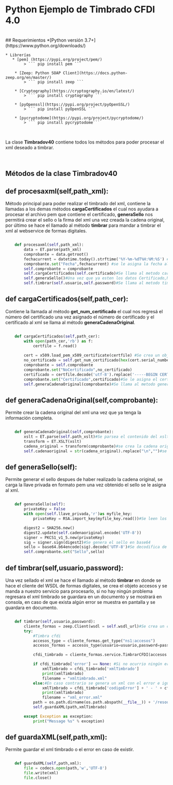 # Python Ejemplo de Timbrado CFDI 4.0

<br/>
## Requerimientos
	*[Python versión 3.7+] (https://www.python.org/downloads/)

	* Librerías
	   * [pem] (https://pypi.org/project/pem/)
	    	> ``` pip install pem ```

		* [Zeep: Python SOAP Client](https://docs.python-zeep.org/en/master/)
			> ``` pip install zeep ```

		* [Cryptography](https://cryptography.io/en/latest/)
			> ``` pip install cryptography ```

		* [pyOpenssl](https://pypi.org/project/pyOpenSSL/)
			> ``` pip install pyOpenSSL ```

		* [pycryptodome](https://pypi.org/project/pycryptodome/)
			> ``` pip install pycryptodome```
<br/>

La clase **Timbradov40** contiene todos los métodos para poder procesar el xml deseado a timbrar.

<br/>

## Métodos de la clase Timbradov40

## def procesaxml(self,path_xml):
Método principal para poder realizar el timbrado del xml, contiene la llamadas a los demas métodos **cargaCertificados** el cual nos ayudara a procesar el 
archivo pem que contiene el certificado, **generaSello** nos permitirá crear el sello o la firma del xml una vez creada la cadena original, 
por último se hace el llamado al método **timbrar** para mandar a timbrar el xml al webservice de formas digitales.

```Python

	def procesaxml(self,path_xml):
		data = ET.parse(path_xml)
		comprobante = data.getroot()
		fechacurrent = datetime.today().strftime('%Y-%m-%dT%H:%M:%S') #se obtiene la fecha actual del sistema con el formato solicitado por el SAT
		comprobante.set("Fecha",fechacurrent) #se le asigna la fecha al xml
		self.comprobante = comprobante 
		self.cargaCertificados(self.certificado)#Se llama al metodo cargaCertificados
		self.generaSello()#Una vez que ya esten los datos Certificado,NoCertificado en el xml y generada la cadena original se llama al metodo generaSello
		self.timbrar(self.usuario,self.password)#Se llama al metodo timbrar

```

## def cargaCertificados(self,path_cer):
Contiene la llamada al método **get_num_certificado** el cual nos regresá el número del certificado una vez asignado el número de certificado y el certificado al xml se llama al método **generaCadenaOriginal**.

```Python

	def cargaCertificados(self,path_cer):
		with open(path_cer,'rb') as f:
			certfile = f.read()
		
		cert = x509.load_pem_x509_certificate(certfile)	#Se crea un objeto certificado de la clase X509
		no_certificado = self.get_num_certificado(hex(cert.serial_number)) #se realiza el llamado al metodo para obtener el numero del certificado y asignarlo al xml
		comprobante = self.comprobante
		comprobante.set("NoCertificado",no_certificado)
		certificado = certfile.decode('utf-8').replace('-----BEGIN CERTIFICATE-----','').replace('-----END CERTIFICATE-----','').replace('\n','')
		comprobante.set("Certificado",certificado)#Se le asigna el certificado al xml
		self.generaCadenaOriginal(comprobante)#Se llama al metodo generaCadenaOriginal

```	

## def generaCadenaOriginal(self,comprobante):
Permite crear la cadena original del xml una vez que ya tenga la información completa.

```Python

	def generaCadenaOriginal(self,comprobante):
		xslt = ET.parse(self.path_xslt)#Se parsea el contenido del xslt
		transform = ET.XSLT(xslt)
		cadena_original = transform(comprobante)#se crea la cadena orignal
		self.cadenaoriginal = str(cadena_original).replace("\n","")#se eliminan los saltos de linea y se guarda en memoria

```

## def generaSello(self):
Permite generar el sello despues de haber realizado la cadena original, se carga la llave privada en formato pem una vez obtenido el sello se le asigna al 
xml.

```Python

	def generaSello(self):
		privateKey = False
		with open(self.llave_privada,'r')as myfile_key:
			privateKey = RSA.import_key(myfile_key.read())#Se leen los datos del archivo enviado que lleva la llave privada y se crea un objeto RSA

		digest2 = SHA256.new()
		digest2.update(self.cadenaoriginal.encode('UTF-8'))
		signer = PKCS1_v1_5.new(privateKey)
		sig = signer.sign(digest2)#Se genera el sello en base64
		sello = base64.b64encode(sig).decode('UTF-8')#Se decodifica de base64 a String para asignarla al xml
		self.comprobante.set("Sello",sello)

```

## def timbrar(self,usuario,password):
Una vez sellado el xml se hace el llamado al método **timbrar** en donde se hace el cliente del WSDL de formas digitales, se crea el objeto accesos y se manda a nuestro servicio para procesarlo, si no hay ningún problema regresara el xml timbrado se guardara en un documento y se mostrará en consola, en caso de que exista algún error se muestra en pantalla y se guardara en documento.

```Python

	def timbrar(self,usuario,password):
		cliente_formas = zeep.Client(wsdl = self.wsdl_url)#Se crea un cliente soap del WSDL de formas digitales
		try:
			#Timbra cfdi
			accesos_type = cliente_formas.get_type("ns1:accesos")
			accesos_formas = accesos_type(usuario=usuario,password=password)#se crea el objeto de accesos

			cfdi_timbrado = cliente_formas.service.TimbrarCFDI(accesos = accesos_formas,comprobante=ET.tostring(self.comprobante).decode('UTF-8'))#Se le envian los parametros solicitados los cuales son accesos y comprobante o xml en una cadena

			if cfdi_timbrado['error'] == None: #Si no ocurrio ningún error al momento de timbrar el xml generará un xml timbrado y se plasmará en la consola
				xmlTimbrado = cfdi_timbrado['xmlTimbrado']
				print(xmlTimbrado)
				filename = "xmltimbrado.xml"
			else:#En caso contrario se genera un xml con el error e igual se mostrara en la consola
				xmlTimbrado = cfdi_timbrado['codigoError'] + ' - ' + cfdi_timbrado['error']
				print(xmlTimbrado)
				filename = "xml_error.xml"
			path = os.path.dirname(os.path.abspath(__file__)) + '/resources/'+filename
			self.guardaXML(path,xmlTimbrado)

		except Exception as exception:
			print("Message %s" % exception)

```

## def guardaXML(self,path,xml):
Permite guardar el xml timbrado o el error en caso de existir.
```Python

	def guardaXML(self,path,xml):
		file = codecs.open(path,'w','UTF-8')
		file.write(xml)
		file.close()

```
